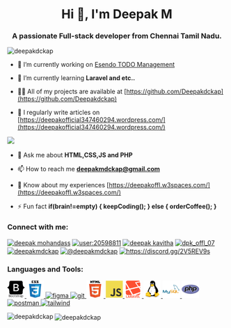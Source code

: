 <h1 align="center">Hi 👋, I'm Deepak M</h1>
<h3 align="center">A passionate Full-stack developer from Chennai Tamil Nadu.</h3>

<p align="left"> <img src="https://komarev.com/ghpvc/?username=deepakdckap&label=Profile%20views&color=0e75b6&style=flat" alt="deepakdckap" /> </p>

- 🔭 I’m currently working on [Esendo TODO Management](https://github.com/vigneshshankardckap/TODO_Application.git)

- 🌱 I’m currently learning **Laravel and etc..**

- 👨‍💻 All of my projects are available at [https://github.com/Deepakdckap](https://github.com/Deepakdckap)

- 📝 I regularly write articles on [https://deepakofficial347460294.wordpress.com/](https://deepakofficial347460294.wordpress.com/)
<img src="https://img.etimg.com/thumb/width-1200,height-900,imgsize-638053,resizemode-75,msid-84146083/prime/technology-and-startups/booting-up-developer-economy-how-tech-startups-are-helping-coders-build-and-test-software-faster.jpg" width="300px" />

- 💬 Ask me about **HTML,CSS,JS and PHP**

- 📫 How to reach me **deepakmdckap@gmail.com**

- 📄 Know about my experiences [https://deepakoffl.w3spaces.com/](https://deepakoffl.w3spaces.com/)

- ⚡ Fun fact **if(brain!=empty) { keepCoding(); } else { orderCoffee(); }**

<h3 align="left">Connect with me:</h3>
<p align="left">
<a href="https://linkedin.com/in/deepak mohandass" target="blank"><img align="center" src="https://raw.githubusercontent.com/rahuldkjain/github-profile-readme-generator/master/src/images/icons/Social/linked-in-alt.svg" alt="deepak mohandass" height="30" width="40" /></a>
<a href="https://stackoverflow.com/users/user:20598811" target="blank"><img align="center" src="https://raw.githubusercontent.com/rahuldkjain/github-profile-readme-generator/master/src/images/icons/Social/stack-overflow.svg" alt="user:20598811" height="30" width="40" /></a>
<a href="https://fb.com/deepak kavitha" target="blank"><img align="center" src="https://raw.githubusercontent.com/rahuldkjain/github-profile-readme-generator/master/src/images/icons/Social/facebook.svg" alt="deepak kavitha" height="30" width="40" /></a>
<a href="https://instagram.com/dpk_offl_07" target="blank"><img align="center" src="https://raw.githubusercontent.com/rahuldkjain/github-profile-readme-generator/master/src/images/icons/Social/instagram.svg" alt="dpk_offl_07" height="30" width="40" /></a>
<a href="https://medium.com/deepakmdckap" target="blank"><img align="center" src="https://raw.githubusercontent.com/rahuldkjain/github-profile-readme-generator/master/src/images/icons/Social/medium.svg" alt="deepakmdckap" height="30" width="40" /></a>
<a href="https://www.hackerrank.com/@deepakmdckap" target="blank"><img align="center" src="https://raw.githubusercontent.com/rahuldkjain/github-profile-readme-generator/master/src/images/icons/Social/hackerrank.svg" alt="@deepakmdckap" height="30" width="40" /></a>
<a href="https://discord.gg/https://discord.gg/2V5REV9s" target="blank"><img align="center" src="https://raw.githubusercontent.com/rahuldkjain/github-profile-readme-generator/master/src/images/icons/Social/discord.svg" alt="https://discord.gg/2V5REV9s" height="30" width="40" /></a>
</p>

<h3 align="left">Languages and Tools:</h3>
<p align="left"> <a href="https://getbootstrap.com" target="_blank" rel="noreferrer"> <img src="https://raw.githubusercontent.com/devicons/devicon/master/icons/bootstrap/bootstrap-plain-wordmark.svg" alt="bootstrap" width="40" height="40"/> </a> <a href="https://www.w3schools.com/css/" target="_blank" rel="noreferrer"> <img src="https://raw.githubusercontent.com/devicons/devicon/master/icons/css3/css3-original-wordmark.svg" alt="css3" width="40" height="40"/> </a> <a href="https://www.figma.com/" target="_blank" rel="noreferrer"> <img src="https://www.vectorlogo.zone/logos/figma/figma-icon.svg" alt="figma" width="40" height="40"/> </a> <a href="https://git-scm.com/" target="_blank" rel="noreferrer"> <img src="https://www.vectorlogo.zone/logos/git-scm/git-scm-icon.svg" alt="git" width="40" height="40"/> </a> <a href="https://www.w3.org/html/" target="_blank" rel="noreferrer"> <img src="https://raw.githubusercontent.com/devicons/devicon/master/icons/html5/html5-original-wordmark.svg" alt="html5" width="40" height="40"/> </a> <a href="https://developer.mozilla.org/en-US/docs/Web/JavaScript" target="_blank" rel="noreferrer"> <img src="https://raw.githubusercontent.com/devicons/devicon/master/icons/javascript/javascript-original.svg" alt="javascript" width="40" height="40"/> </a> <a href="https://laravel.com/" target="_blank" rel="noreferrer"> <img src="https://raw.githubusercontent.com/devicons/devicon/master/icons/laravel/laravel-plain-wordmark.svg" alt="laravel" width="40" height="40"/> </a> <a href="https://www.linux.org/" target="_blank" rel="noreferrer"> <img src="https://raw.githubusercontent.com/devicons/devicon/master/icons/linux/linux-original.svg" alt="linux" width="40" height="40"/> </a> <a href="https://www.mysql.com/" target="_blank" rel="noreferrer"> <img src="https://raw.githubusercontent.com/devicons/devicon/master/icons/mysql/mysql-original-wordmark.svg" alt="mysql" width="40" height="40"/> </a> <a href="https://www.php.net" target="_blank" rel="noreferrer"> <img src="https://raw.githubusercontent.com/devicons/devicon/master/icons/php/php-original.svg" alt="php" width="40" height="40"/> </a> <a href="https://postman.com" target="_blank" rel="noreferrer"> <img src="https://www.vectorlogo.zone/logos/getpostman/getpostman-icon.svg" alt="postman" width="40" height="40"/> </a> <a href="https://tailwindcss.com/" target="_blank" rel="noreferrer"> <img src="https://www.vectorlogo.zone/logos/tailwindcss/tailwindcss-icon.svg" alt="tailwind" width="40" height="40"/> </a> </p>

<p><img align="left" src="https://github-readme-stats.vercel.app/api/top-langs?username=deepakdckap&show_icons=true&locale=en&layout=compact" alt="deepakdckap" /></p>

<p>&nbsp;<img align="center" src="https://github-readme-stats.vercel.app/api?username=deepakdckap&show_icons=true&locale=en" alt="deepakdckap" /></p>
